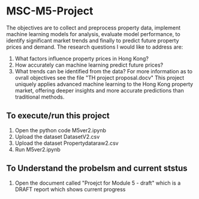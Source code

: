 # MSC-M5-Project
The objectives are to collect and preprocess property data, implement machine learning models for analysis, evaluate model performance, to identify significant market trends and finally to predict future property prices and demand.
The research questions I would like to address are:
1. What factors influence property prices in Hong Kong?
2. How accurately can machine learning predict future prices?
3. What trends can be identified from the data?
For more information as to ovrall objectives see the file "TH project proposal.docv"
This project uniquely applies advanced machine learning to the Hong Kong property market, offering deeper insights and more accurate predictions than traditional methods.
## To execute/run this project
1. Open the python code M5ver2.ipynb
2. Upload the dataset DatasetV2.csv
3. Upload the dataset Propertydataraw2.csv
4. Run M5ver2.ipynb
## To Understand the probelsm and current ststus
1. Open the document called "Proejct for Module 5 - draft" which is a DRAFT report which shows current progress
